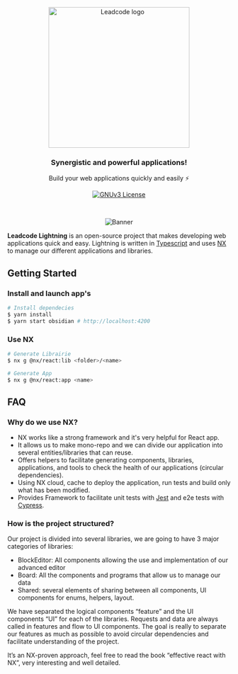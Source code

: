 <p align="center">
  <a href="https://www.leadcode.fr">
    <img src="https://cdn.discordapp.com/attachments/935833137349541918/1101533435270545458/logo.png" width="318px" alt="Leadcode logo" />
  </a>
</p>
<h3 align="center">Synergistic and powerful applications!</h3>
<p align="center">Build your web applications quickly and easily ⚡</p>

<p align="center">
  <a href="https://github.com/Leadcode-solutions/lightning/blob/master/LICENSE">
    <img alt="GNUv3 License" src="https://img.shields.io/badge/License-GNU%20v3-yellow.svg">
  </a>

</p>

<br />

<p align="center">
    <img src="https://miro.medium.com/v2/resize:fit:1400/1*RjjHWXEUgGHcwgtuXmv4zw.png"  alt="Banner" />
</p>

**Leadcode Lightning** is an open-source project that makes developing web applications quick and easy. Lightning is written in [Typescript](https://www.typescriptlang.org/) and uses [NX](https://nx.dev/) to manage our different applications and libraries.

## Getting Started

### Install and launch app's
```bash
# Install dependecies
$ yarn install
$ yarn start obsidian # http://localhost:4200
```

### Use NX
```bash
# Generate Librairie
$ nx g @nx/react:lib <folder>/<name>

# Generate App
$ nx g @nx/react:app <name>
```

## FAQ
### Why do we use NX?

- NX works like a strong framework and it's very helpful for React app.
- It allows us to make mono-repo and we can divide our application into several entities/libraries that can reuse.
- Offers helpers to facilitate generating components, libraries, applications, and tools to check the health of our applications (circular dependencies).
- Using NX cloud, cache to deploy the application, run tests and build only what has been modified.
- Provides Framework to facilitate unit tests with [Jest](https://jestjs.io/) and e2e tests with [Cypress](https://www.cypress.io/).

### How is the project structured?

Our project is divided into several libraries, we are going to have 3 major categories of libraries:

- BlockEditor: All components allowing the use and implementation of our advanced editor
- Board: All the components and programs that allow us to manage our data
- Shared: several elements of sharing between all components, UI components for enums, helpers, layout.

We have separated the logical components “feature” and the UI components “UI” for each of the libraries. Requests and data are always called in features and flow to UI components. The goal is really to separate our features as much as possible to avoid circular dependencies and facilitate understanding of the project.

It’s an NX-proven approach, feel free to read the book “effective react with NX”, very interesting and well detailed.